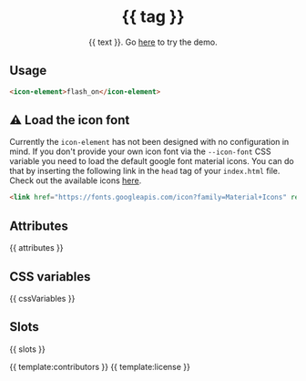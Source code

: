 <h1 align="center">{{ tag }}</h1>
<p align="center">{{ text }}. Go <a href="{{ demo }}">here</a> to try the demo.</p>

## Usage

```html
<icon-element>flash_on</icon-element>
```

## ⚠️ Load the icon font

Currently the `icon-element` has not been designed with no configuration in mind. If you don't provide your own icon font via the `--icon-font` CSS variable you need to load the default google font material icons. You can do that by inserting the following link in the `head` tag of your `index.html` file. Check out the available icons [here](https://material.io/tools/icons/).

```html
<link href="https://fonts.googleapis.com/icon?family=Material+Icons" rel="stylesheet">
```

## Attributes

{{ attributes }}

## CSS variables

{{ cssVariables }}

## Slots

{{ slots }}

{{ template:contributors }}
{{ template:license }}